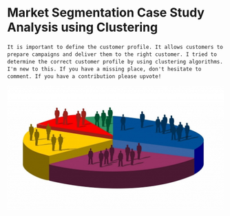 # Market Segmentation Case Study Analysis using Clustering

`It is important to define the customer profile. It allows customers to prepare campaigns and deliver them to the right customer. I tried to determine the correct customer profile by using clustering algorithms. I'm new to this. If you have a missing place, don't hesitate to comment. If you have a contribution please upvote!`

<img src='assets/1.jpg' alt='image'/>
